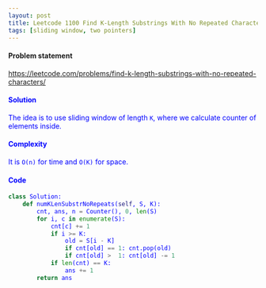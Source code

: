 ```yaml
---
layout: post
title: Leetcode 1100 Find K-Length Substrings With No Repeated Characters
tags: [sliding window, two pointers]
---
```


#### Problem statement

<a href="https://leetcode.com/problems/find-k-length-substrings-with-no-repeated-characters/"> <font color = blue>https://leetcode.com/problems/find-k-length-substrings-with-no-repeated-characters/

#### Solution
The idea is to use sliding window of length `K`, where we calculate counter of elements inside.

#### Complexity
It is `O(n)` for time and `O(K)` for space.

#### Code
```python
class Solution:
    def numKLenSubstrNoRepeats(self, S, K):
        cnt, ans, n = Counter(), 0, len(S)
        for i, c in enumerate(S):
            cnt[c] += 1
            if i >= K:
                old = S[i - K]
                if cnt[old] == 1: cnt.pop(old)
                if cnt[old] >  1: cnt[old] -= 1
            if len(cnt) == K:
                ans += 1
        return ans
```

